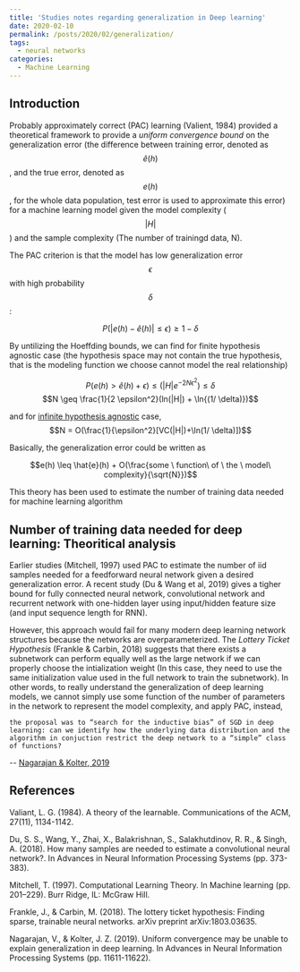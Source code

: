 ```yaml
---
title: 'Studies notes regarding generalization in Deep learning'
date: 2020-02-10
permalink: /posts/2020/02/generalization/
tags:
  - neural networks
categories:
  - Machine Learning
---
```


## Introduction
Probably approximately correct (PAC) learning (Valient, 1984) provided a theoretical framework to provide a *uniform convergence bound* on the generalization error (the difference between training error, denoted as $$\hat{e}(h)$$, and the true error, denoted as $$e(h)$$, for the whole data population, test error is used to approximate this error) for a machine learning model given the model complexity ($$|H|$$) and the sample complexity (The number of trainingd data, N). 

The PAC criterion is that the model has low generalization error $$\epsilon$$ with high probability $$\delta$$:

$$P(|e(h) - \hat{e}(h)| \leq \epsilon) \geq 1 - \delta$$

By untilizing the Hoeffding bounds, we can find for finite hypothesis agnostic case (the hypothesis space may not contain the true hypothesis, that is the modeling function we choose cannot model the real relationship)

$$P(e(h) > \hat{e}(h) + \epsilon) \leq (|H|e^{-2N\epsilon^2}) \leq \delta$$
$$N \geq \frac{1}{2 \epsilon^2}(ln(|H|) + \ln{(1/ \delta)})$$

and for [infinite hypothesis agnostic](https://www.cs.cmu.edu/~mgormley/courses/10601-s17/slides/lecture28-pac.pdf) case, 
$$N = O(\frac{1}{\epsilon^2}[VC(|H|)+\ln(1/ \delta)])$$

Basically, the generalization error could be written as 

$$e(h) \leq \hat{e}(h) + O(\frac{some \ function\  of \ the \ model\  complexity}{\sqrt{N}})$$

This theory has been used to estimate the number of training data needed for machine learning algorithm

## Number of training data needed for deep learning: Theoritical analysis
Earlier studies (Mitchell, 1997) used PAC to estimate the number of iid samples needed for a feedforward neural network given a desired generalization error. A recent study (Du & Wang et al, 2019) gives a tigher bound for fully connected neural network, convolutional network and recurrent network with one-hidden layer using input/hidden feature size (and input sequence length for RNN).

However, this approach would fail for many modern deep learning network structures because the networks are overparameterized. The *Lottery Ticket Hypothesis* (Frankle & Carbin, 2018) suggests that there exists a subnetwork can perform equally well as the large network if we can properly choose the intialization weight (In this case, they need to use the same initialization value used in the full network to train the subnetwork). In other words, to really understand the generalization of deep learning models, we cannot simply use some function of the number of parameters in the network to represent the model complexity, and apply PAC, instead, 


`the proposal was to “search for the inductive bias” of SGD in deep learning: can we identify how the underlying data distribution and the algorithm in conjuction restrict the deep network to a “simple” class of functions?`

-- [Nagarajan & Kolter, 2019](https://locuslab.github.io/2019-07-09-uniform-convergence/)





## References

Valiant, L. G. (1984). A theory of the learnable. Communications of the ACM, 27(11), 1134-1142.

Du, S. S., Wang, Y., Zhai, X., Balakrishnan, S., Salakhutdinov, R. R., & Singh, A. (2018). How many samples are needed to estimate a convolutional neural network?. In Advances in Neural Information Processing Systems (pp. 373-383).

Mitchell, T. (1997). Computational Learning Theory. In Machine learning (pp. 201–229). Burr Ridge, IL: McGraw Hill.

Frankle, J., & Carbin, M. (2018). The lottery ticket hypothesis: Finding sparse, trainable neural networks. arXiv preprint arXiv:1803.03635.


Nagarajan, V., & Kolter, J. Z. (2019). Uniform convergence may be unable to explain generalization in deep learning. In Advances in Neural Information Processing Systems (pp. 11611-11622).




